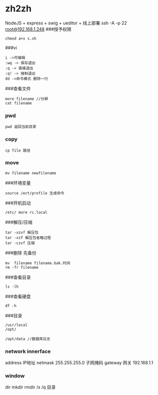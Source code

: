 # zh2zh
NodeJS + express + swig + ueditor + 线上部署 
ssh -A -p 22 root@192.168.1.248
###授予权限
```
chmod a+x s.sh
```
###vi
```
i ->可编辑
:wq -> 保存退出
:q -> 直接退出
:q! -> 强制退出
dd ->命令模式 删除一行
```
###查看文件
```
more filename //分屏
cat filename
```
### pwd
```
pwd 返回当前目录
```
### copy
```
cp file 路径
```
### move
```
mv filename newfilename
```

###环境变量
```
source /ect/profile 生成命令
```

###开机启动
```
/etc/ more rc.local
```

###解压/压缩
```
tar -xzvf 解压包
tar -xzf 解压包省略过程
tar -czvf 压缩
```

###删除 先备份
```
mv  filename filename.bak.时间
rm -fr filename  
```

###查看目录
```
ls -lh
```
###查看硬盘
```
df -h
```
###目录
```
/usr/local 
/opt/

/opt/data //数据库日志
```

### network innerface
address IP地址
netmask 255.255.255.0 子网掩码
gateway 网关 192.168.1.1

### window

dir
mkdir 
rmdir /s /q 目录